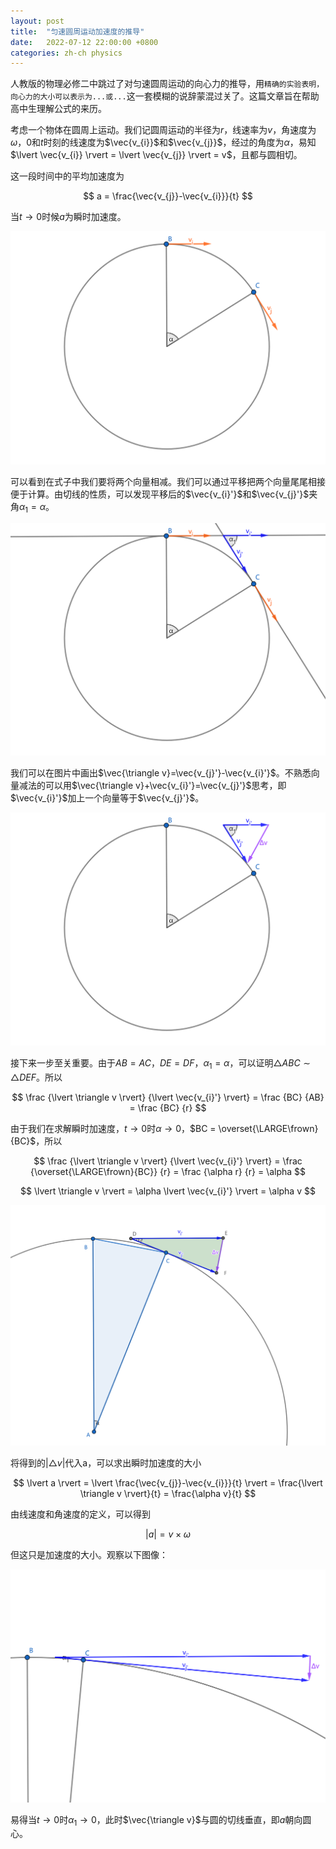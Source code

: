 ```yaml
---
layout: post
title:  "匀速圆周运动加速度的推导"
date:   2022-07-12 22:00:00 +0800
categories: zh-ch physics
---
```


人教版的物理必修二中跳过了对匀速圆周运动的向心力的推导，用`精确的实验表明，向心力的大小可以表示为...或...`这一套模糊的说辞蒙混过关了。这篇文章旨在帮助高中生理解公式的来历。

考虑一个物体在圆周上运动。我们记圆周运动的半径为$r$，线速率为$v$，角速度为$\omega$，$0$和$t$时刻的线速度为$\vec{v_{i}}$和$\vec{v_{j}}$，经过的角度为$\alpha$，易知$\lvert \vec{v_{i}} \rvert = \lvert \vec{v_{j}} \rvert = v$，且都与圆相切。

这一段时间中的平均加速度为

$$
a = \frac{\vec{v_{j}}-\vec{v_{i}}}{t}
$$

当$t\rightarrow 0$时候$a$为瞬时加速度。

![](/files/20220712/1.png)

可以看到在式子中我们要将两个向量相减。我们可以通过平移把两个向量尾尾相接便于计算。由切线的性质，可以发现平移后的$\vec{v_{i}'}$和$\vec{v_{j}'}$夹角$\alpha_{1}=\alpha$。

![](/files/20220712/2.png)

我们可以在图片中画出$\vec{\triangle v}=\vec{v_{j}'}-\vec{v_{i}'}$。不熟悉向量减法的可以用$\vec{\triangle v}+\vec{v_{i}'}=\vec{v_{j}'}$思考，即$\vec{v_{i}'}$加上一个向量等于$\vec{v_{j}'}$。

![](/files/20220712/3.png)

接下来一步至关重要。由于$AB=AC$，$DE=DF$，$\alpha_{1}=\alpha$，可以证明$\triangle ABC \sim \triangle DEF$。所以

$$
\frac
{\lvert \triangle v \rvert}
{\lvert \vec{v_{i}'} \rvert} = 
\frac {BC} {AB} = \frac {BC} {r}
$$

由于我们在求解瞬时加速度，$t\rightarrow 0$时$\alpha \rightarrow 0$，$BC = \overset{\LARGE\frown}{BC}$，所以

$$
\frac
{\lvert \triangle v \rvert}
{\lvert \vec{v_{i}'} \rvert} = 
\frac {\overset{\LARGE\frown}{BC}} {r} = 
\frac {\alpha r} {r} = \alpha
$$

$$
\lvert \triangle v \rvert = \alpha \lvert \vec{v_{i}'} \rvert = \alpha v
$$

![](/files/20220712/4.png)

将得到的$\lvert \triangle v \rvert$代入a，可以求出瞬时加速度的大小

$$
\lvert a \rvert = 
\lvert \frac{\vec{v_{j}}-\vec{v_{i}}}{t} \rvert = 
\frac{\lvert \triangle v \rvert}{t} =
\frac{\alpha v}{t}
$$

由线速度和角速度的定义，可以得到

$$
\lvert a \rvert = v \times \omega
$$

但这只是加速度的大小。观察以下图像：

![](/files/20220712/5.png)


易得当$t \rightarrow 0$时$\alpha_{1} \rightarrow 0$，此时$\vec{\triangle v}$与圆的切线垂直，即$a$朝向圆心。

